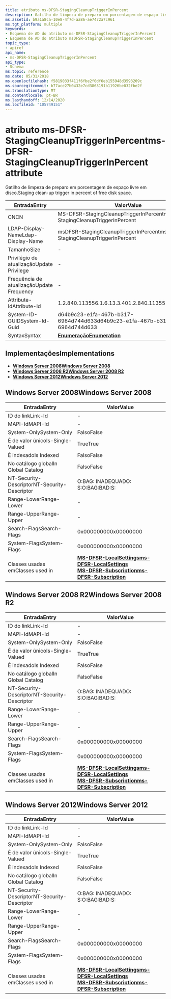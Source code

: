 ```yaml
---
title: atributo ms-DFSR-StagingCleanupTriggerInPercent
description: Gatilho de limpeza de preparo em porcentagem de espaço livre em disco.
ms.assetid: b9a1a8ca-10e8-4f7d-aa86-ae7472a7c961
ms.tgt_platform: multiple
keywords:
- Esquema de AD do atributo ms-DFSR-StagingCleanupTriggerInPercent
- Esquema de AD do atributo msDFSR-StagingCleanupTriggerInPercent
topic_type:
- apiref
api_name:
- ms-DFSR-StagingCleanupTriggerInPercent
api_type:
- Schema
ms.topic: reference
ms.date: 05/31/2018
ms.openlocfilehash: f5819033f411f6fbe2f0df6eb155948d3593209c
ms.sourcegitcommit: b77ace27b0432e7cd3863191b11926be032fbe2f
ms.translationtype: MT
ms.contentlocale: pt-BR
ms.lasthandoff: 12/14/2020
ms.locfileid: "105749151"
---
```

# <a name="ms-dfsr-stagingcleanuptriggerinpercent-attribute"></a><span data-ttu-id="c08d5-105">atributo ms-DFSR-StagingCleanupTriggerInPercent</span><span class="sxs-lookup"><span data-stu-id="c08d5-105">ms-DFSR-StagingCleanupTriggerInPercent attribute</span></span>

<span data-ttu-id="c08d5-106">Gatilho de limpeza de preparo em porcentagem de espaço livre em disco.</span><span class="sxs-lookup"><span data-stu-id="c08d5-106">Staging clean-up trigger in percent of free disk space.</span></span>



| <span data-ttu-id="c08d5-107">Entrada</span><span class="sxs-lookup"><span data-stu-id="c08d5-107">Entry</span></span> | <span data-ttu-id="c08d5-108">Valor</span><span class="sxs-lookup"><span data-stu-id="c08d5-108">Value</span></span> |
|-------------------|----------------------------------------|
| <span data-ttu-id="c08d5-109">CN</span><span class="sxs-lookup"><span data-stu-id="c08d5-109">CN</span></span>                | <span data-ttu-id="c08d5-110">MS-DFSR-StagingCleanupTriggerInPercent</span><span class="sxs-lookup"><span data-stu-id="c08d5-110">ms-DFSR-StagingCleanupTriggerInPercent</span></span> |
| <span data-ttu-id="c08d5-111">LDAP-Display-Name</span><span class="sxs-lookup"><span data-stu-id="c08d5-111">Ldap-Display-Name</span></span> | <span data-ttu-id="c08d5-112">msDFSR-StagingCleanupTriggerInPercent</span><span class="sxs-lookup"><span data-stu-id="c08d5-112">msDFSR-StagingCleanupTriggerInPercent</span></span>  |
| <span data-ttu-id="c08d5-113">Tamanho</span><span class="sxs-lookup"><span data-stu-id="c08d5-113">Size</span></span>              | \-                                     |
| <span data-ttu-id="c08d5-114">Privilégio de atualização</span><span class="sxs-lookup"><span data-stu-id="c08d5-114">Update Privilege</span></span>  | \-                                     |
| <span data-ttu-id="c08d5-115">Frequência de atualização</span><span class="sxs-lookup"><span data-stu-id="c08d5-115">Update Frequency</span></span>  | \-                                     |
| <span data-ttu-id="c08d5-116">Attribute-Id</span><span class="sxs-lookup"><span data-stu-id="c08d5-116">Attribute-Id</span></span>      | <span data-ttu-id="c08d5-117">1.2.840.113556.1.6.13.3.40</span><span class="sxs-lookup"><span data-stu-id="c08d5-117">1.2.840.113556.1.6.13.3.40</span></span>             |
| <span data-ttu-id="c08d5-118">System-ID-GUID</span><span class="sxs-lookup"><span data-stu-id="c08d5-118">System-Id-Guid</span></span>    | <span data-ttu-id="c08d5-119">d64b9c23-e1fa-467b-b317-6964d744d633</span><span class="sxs-lookup"><span data-stu-id="c08d5-119">d64b9c23-e1fa-467b-b317-6964d744d633</span></span>   |
| <span data-ttu-id="c08d5-120">Syntax</span><span class="sxs-lookup"><span data-stu-id="c08d5-120">Syntax</span></span>            | [<span data-ttu-id="c08d5-121">**Enumeração**</span><span class="sxs-lookup"><span data-stu-id="c08d5-121">**Enumeration**</span></span>](s-enumeration.md)   |



## <a name="implementations"></a><span data-ttu-id="c08d5-122">Implementações</span><span class="sxs-lookup"><span data-stu-id="c08d5-122">Implementations</span></span>

-   [<span data-ttu-id="c08d5-123">**Windows Server 2008**</span><span class="sxs-lookup"><span data-stu-id="c08d5-123">**Windows Server 2008**</span></span>](#windows-server-2008)
-   [<span data-ttu-id="c08d5-124">**Windows Server 2008 R2**</span><span class="sxs-lookup"><span data-stu-id="c08d5-124">**Windows Server 2008 R2**</span></span>](#windows-server-2008-r2)
-   [<span data-ttu-id="c08d5-125">**Windows Server 2012**</span><span class="sxs-lookup"><span data-stu-id="c08d5-125">**Windows Server 2012**</span></span>](#windows-server-2012)

## <a name="windows-server-2008"></a><span data-ttu-id="c08d5-126">Windows Server 2008</span><span class="sxs-lookup"><span data-stu-id="c08d5-126">Windows Server 2008</span></span>



| <span data-ttu-id="c08d5-127">Entrada</span><span class="sxs-lookup"><span data-stu-id="c08d5-127">Entry</span></span> | <span data-ttu-id="c08d5-128">Valor</span><span class="sxs-lookup"><span data-stu-id="c08d5-128">Value</span></span> |
|------------------------|-------------------------------------------------------------------------------------------------------------------------------------|
| <span data-ttu-id="c08d5-129">ID do link</span><span class="sxs-lookup"><span data-stu-id="c08d5-129">Link-Id</span></span>                | \-                                                                                                                                  |
| <span data-ttu-id="c08d5-130">MAPI-Id</span><span class="sxs-lookup"><span data-stu-id="c08d5-130">MAPI-Id</span></span>                | \-                                                                                                                                  |
| <span data-ttu-id="c08d5-131">System-Only</span><span class="sxs-lookup"><span data-stu-id="c08d5-131">System-Only</span></span>            | <span data-ttu-id="c08d5-132">Falso</span><span class="sxs-lookup"><span data-stu-id="c08d5-132">False</span></span>                                                                                                                               |
| <span data-ttu-id="c08d5-133">É de valor único</span><span class="sxs-lookup"><span data-stu-id="c08d5-133">Is-Single-Valued</span></span>       | <span data-ttu-id="c08d5-134">True</span><span class="sxs-lookup"><span data-stu-id="c08d5-134">True</span></span>                                                                                                                                |
| <span data-ttu-id="c08d5-135">É indexado</span><span class="sxs-lookup"><span data-stu-id="c08d5-135">Is Indexed</span></span>             | <span data-ttu-id="c08d5-136">Falso</span><span class="sxs-lookup"><span data-stu-id="c08d5-136">False</span></span>                                                                                                                               |
| <span data-ttu-id="c08d5-137">No catálogo global</span><span class="sxs-lookup"><span data-stu-id="c08d5-137">In Global Catalog</span></span>      | <span data-ttu-id="c08d5-138">Falso</span><span class="sxs-lookup"><span data-stu-id="c08d5-138">False</span></span>                                                                                                                               |
| <span data-ttu-id="c08d5-139">NT-Security-Descriptor</span><span class="sxs-lookup"><span data-stu-id="c08d5-139">NT-Security-Descriptor</span></span> | <span data-ttu-id="c08d5-140">O:BAG: INADEQUADO: S:</span><span class="sxs-lookup"><span data-stu-id="c08d5-140">O:BAG:BAD:S:</span></span>                                                                                                                        |
| <span data-ttu-id="c08d5-141">Range-Lower</span><span class="sxs-lookup"><span data-stu-id="c08d5-141">Range-Lower</span></span>            | \-                                                                                                                                  |
| <span data-ttu-id="c08d5-142">Range-Upper</span><span class="sxs-lookup"><span data-stu-id="c08d5-142">Range-Upper</span></span>            | \-                                                                                                                                  |
| <span data-ttu-id="c08d5-143">Search-Flags</span><span class="sxs-lookup"><span data-stu-id="c08d5-143">Search-Flags</span></span>           | <span data-ttu-id="c08d5-144">0x00000000</span><span class="sxs-lookup"><span data-stu-id="c08d5-144">0x00000000</span></span>                                                                                                                          |
| <span data-ttu-id="c08d5-145">System-Flags</span><span class="sxs-lookup"><span data-stu-id="c08d5-145">System-Flags</span></span>           | <span data-ttu-id="c08d5-146">0x00000000</span><span class="sxs-lookup"><span data-stu-id="c08d5-146">0x00000000</span></span>                                                                                                                          |
| <span data-ttu-id="c08d5-147">Classes usadas em</span><span class="sxs-lookup"><span data-stu-id="c08d5-147">Classes used in</span></span>        | [<span data-ttu-id="c08d5-148">**MS-DFSR-LocalSettings**</span><span class="sxs-lookup"><span data-stu-id="c08d5-148">**ms-DFSR-LocalSettings**</span></span>](c-msdfsr-localsettings.md)<br/> [<span data-ttu-id="c08d5-149">**MS-DFSR-Subscription**</span><span class="sxs-lookup"><span data-stu-id="c08d5-149">**ms-DFSR-Subscription**</span></span>](c-msdfsr-subscription.md)<br/> |



## <a name="windows-server-2008-r2"></a><span data-ttu-id="c08d5-150">Windows Server 2008 R2</span><span class="sxs-lookup"><span data-stu-id="c08d5-150">Windows Server 2008 R2</span></span>



| <span data-ttu-id="c08d5-151">Entrada</span><span class="sxs-lookup"><span data-stu-id="c08d5-151">Entry</span></span> | <span data-ttu-id="c08d5-152">Valor</span><span class="sxs-lookup"><span data-stu-id="c08d5-152">Value</span></span> |
|------------------------|-------------------------------------------------------------------------------------------------------------------------------------|
| <span data-ttu-id="c08d5-153">ID do link</span><span class="sxs-lookup"><span data-stu-id="c08d5-153">Link-Id</span></span>                | \-                                                                                                                                  |
| <span data-ttu-id="c08d5-154">MAPI-Id</span><span class="sxs-lookup"><span data-stu-id="c08d5-154">MAPI-Id</span></span>                | \-                                                                                                                                  |
| <span data-ttu-id="c08d5-155">System-Only</span><span class="sxs-lookup"><span data-stu-id="c08d5-155">System-Only</span></span>            | <span data-ttu-id="c08d5-156">Falso</span><span class="sxs-lookup"><span data-stu-id="c08d5-156">False</span></span>                                                                                                                               |
| <span data-ttu-id="c08d5-157">É de valor único</span><span class="sxs-lookup"><span data-stu-id="c08d5-157">Is-Single-Valued</span></span>       | <span data-ttu-id="c08d5-158">True</span><span class="sxs-lookup"><span data-stu-id="c08d5-158">True</span></span>                                                                                                                                |
| <span data-ttu-id="c08d5-159">É indexado</span><span class="sxs-lookup"><span data-stu-id="c08d5-159">Is Indexed</span></span>             | <span data-ttu-id="c08d5-160">Falso</span><span class="sxs-lookup"><span data-stu-id="c08d5-160">False</span></span>                                                                                                                               |
| <span data-ttu-id="c08d5-161">No catálogo global</span><span class="sxs-lookup"><span data-stu-id="c08d5-161">In Global Catalog</span></span>      | <span data-ttu-id="c08d5-162">Falso</span><span class="sxs-lookup"><span data-stu-id="c08d5-162">False</span></span>                                                                                                                               |
| <span data-ttu-id="c08d5-163">NT-Security-Descriptor</span><span class="sxs-lookup"><span data-stu-id="c08d5-163">NT-Security-Descriptor</span></span> | <span data-ttu-id="c08d5-164">O:BAG: INADEQUADO: S:</span><span class="sxs-lookup"><span data-stu-id="c08d5-164">O:BAG:BAD:S:</span></span>                                                                                                                        |
| <span data-ttu-id="c08d5-165">Range-Lower</span><span class="sxs-lookup"><span data-stu-id="c08d5-165">Range-Lower</span></span>            | \-                                                                                                                                  |
| <span data-ttu-id="c08d5-166">Range-Upper</span><span class="sxs-lookup"><span data-stu-id="c08d5-166">Range-Upper</span></span>            | \-                                                                                                                                  |
| <span data-ttu-id="c08d5-167">Search-Flags</span><span class="sxs-lookup"><span data-stu-id="c08d5-167">Search-Flags</span></span>           | <span data-ttu-id="c08d5-168">0x00000000</span><span class="sxs-lookup"><span data-stu-id="c08d5-168">0x00000000</span></span>                                                                                                                          |
| <span data-ttu-id="c08d5-169">System-Flags</span><span class="sxs-lookup"><span data-stu-id="c08d5-169">System-Flags</span></span>           | <span data-ttu-id="c08d5-170">0x00000000</span><span class="sxs-lookup"><span data-stu-id="c08d5-170">0x00000000</span></span>                                                                                                                          |
| <span data-ttu-id="c08d5-171">Classes usadas em</span><span class="sxs-lookup"><span data-stu-id="c08d5-171">Classes used in</span></span>        | [<span data-ttu-id="c08d5-172">**MS-DFSR-LocalSettings**</span><span class="sxs-lookup"><span data-stu-id="c08d5-172">**ms-DFSR-LocalSettings**</span></span>](c-msdfsr-localsettings.md)<br/> [<span data-ttu-id="c08d5-173">**MS-DFSR-Subscription**</span><span class="sxs-lookup"><span data-stu-id="c08d5-173">**ms-DFSR-Subscription**</span></span>](c-msdfsr-subscription.md)<br/> |



## <a name="windows-server-2012"></a><span data-ttu-id="c08d5-174">Windows Server 2012</span><span class="sxs-lookup"><span data-stu-id="c08d5-174">Windows Server 2012</span></span>



| <span data-ttu-id="c08d5-175">Entrada</span><span class="sxs-lookup"><span data-stu-id="c08d5-175">Entry</span></span> | <span data-ttu-id="c08d5-176">Valor</span><span class="sxs-lookup"><span data-stu-id="c08d5-176">Value</span></span> |
|------------------------|-------------------------------------------------------------------------------------------------------------------------------------|
| <span data-ttu-id="c08d5-177">ID do link</span><span class="sxs-lookup"><span data-stu-id="c08d5-177">Link-Id</span></span>                | \-                                                                                                                                  |
| <span data-ttu-id="c08d5-178">MAPI-Id</span><span class="sxs-lookup"><span data-stu-id="c08d5-178">MAPI-Id</span></span>                | \-                                                                                                                                  |
| <span data-ttu-id="c08d5-179">System-Only</span><span class="sxs-lookup"><span data-stu-id="c08d5-179">System-Only</span></span>            | <span data-ttu-id="c08d5-180">Falso</span><span class="sxs-lookup"><span data-stu-id="c08d5-180">False</span></span>                                                                                                                               |
| <span data-ttu-id="c08d5-181">É de valor único</span><span class="sxs-lookup"><span data-stu-id="c08d5-181">Is-Single-Valued</span></span>       | <span data-ttu-id="c08d5-182">True</span><span class="sxs-lookup"><span data-stu-id="c08d5-182">True</span></span>                                                                                                                                |
| <span data-ttu-id="c08d5-183">É indexado</span><span class="sxs-lookup"><span data-stu-id="c08d5-183">Is Indexed</span></span>             | <span data-ttu-id="c08d5-184">Falso</span><span class="sxs-lookup"><span data-stu-id="c08d5-184">False</span></span>                                                                                                                               |
| <span data-ttu-id="c08d5-185">No catálogo global</span><span class="sxs-lookup"><span data-stu-id="c08d5-185">In Global Catalog</span></span>      | <span data-ttu-id="c08d5-186">Falso</span><span class="sxs-lookup"><span data-stu-id="c08d5-186">False</span></span>                                                                                                                               |
| <span data-ttu-id="c08d5-187">NT-Security-Descriptor</span><span class="sxs-lookup"><span data-stu-id="c08d5-187">NT-Security-Descriptor</span></span> | <span data-ttu-id="c08d5-188">O:BAG: INADEQUADO: S:</span><span class="sxs-lookup"><span data-stu-id="c08d5-188">O:BAG:BAD:S:</span></span>                                                                                                                        |
| <span data-ttu-id="c08d5-189">Range-Lower</span><span class="sxs-lookup"><span data-stu-id="c08d5-189">Range-Lower</span></span>            | \-                                                                                                                                  |
| <span data-ttu-id="c08d5-190">Range-Upper</span><span class="sxs-lookup"><span data-stu-id="c08d5-190">Range-Upper</span></span>            | \-                                                                                                                                  |
| <span data-ttu-id="c08d5-191">Search-Flags</span><span class="sxs-lookup"><span data-stu-id="c08d5-191">Search-Flags</span></span>           | <span data-ttu-id="c08d5-192">0x00000000</span><span class="sxs-lookup"><span data-stu-id="c08d5-192">0x00000000</span></span>                                                                                                                          |
| <span data-ttu-id="c08d5-193">System-Flags</span><span class="sxs-lookup"><span data-stu-id="c08d5-193">System-Flags</span></span>           | <span data-ttu-id="c08d5-194">0x00000000</span><span class="sxs-lookup"><span data-stu-id="c08d5-194">0x00000000</span></span>                                                                                                                          |
| <span data-ttu-id="c08d5-195">Classes usadas em</span><span class="sxs-lookup"><span data-stu-id="c08d5-195">Classes used in</span></span>        | [<span data-ttu-id="c08d5-196">**MS-DFSR-LocalSettings**</span><span class="sxs-lookup"><span data-stu-id="c08d5-196">**ms-DFSR-LocalSettings**</span></span>](c-msdfsr-localsettings.md)<br/> [<span data-ttu-id="c08d5-197">**MS-DFSR-Subscription**</span><span class="sxs-lookup"><span data-stu-id="c08d5-197">**ms-DFSR-Subscription**</span></span>](c-msdfsr-subscription.md)<br/> |



 

 





